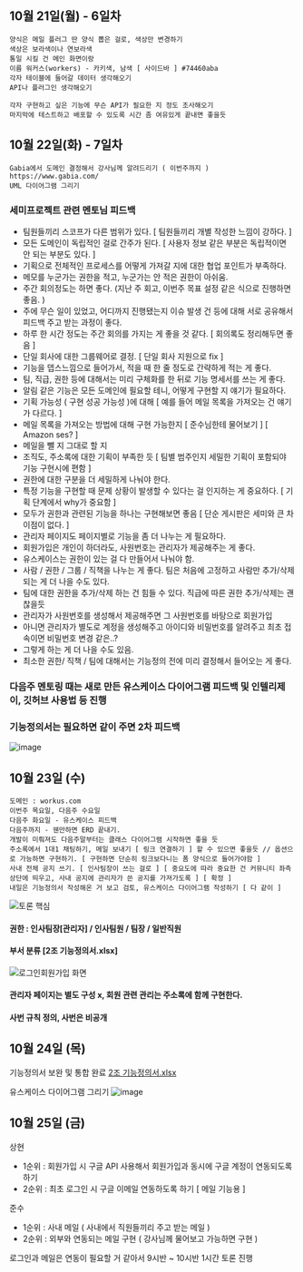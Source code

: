 10월 21일(월) - 6일차
-------------------------
```
양식은 메일 플러그 딴 양식 뽑은 걸로, 색상만 변경하기  
색상은 보라색이나 연보라색
통일 시킬 건 메인 화면이랑 
이름 워커스(workers) - 카키색, 남색 [ 사이드바 ] #74460aba
각자 테이블에 들어갈 데이터 생각해오기
API나 플러그인 생각해오기

각자 구현하고 싶은 기능에 무슨 API가 필요한 지 정도 조사해오기
마지막에 테스트하고 배포할 수 있도록 시간 좀 여유있게 끝내면 좋을듯
```


10월 22일(화) - 7일차
------------------------
```
Gabia에서 도메인 결정해서 강사님께 알려드리기 ( 이번주까지 )
https://www.gabia.com/
UML 다이어그램 그리기

```

### 세미프로젝트 관련 멘토님 피드백
- 팀원들끼리 스코프가 다른 범위가 있다. [ 팀원들끼리 개별 작성한 느낌이 강하다. ]
- 모든 도메인이 독립적인 걸로 간주가 된다. [ 사용자 정보 같은 부분은 독립적이면 안 되는 부분도 있다. ]
- 기획으로 전체적인 프로세스를 어떻게 가져갈 지에 대한 협업 포인트가 부족하다.
- 메모를 누군가는 권한을 적고, 누군가는 안 적은 권한이 아쉬움.
- 주간 회의정도는 하면 좋다. (지난 주 회고, 이번주 목표 설정 같은 식으로 진행하면 좋음. )
- 주에 무슨 일이 있었고, 어디까지 진행됐는지 이슈 발생 건 등에 대해 서로 공유해서 피드백 주고 받는 과정이 좋다.
- 하루 한 시간 정도는 주간 회의를 가지는 게 좋을 것 같다. [ 회의록도 정리해두면 좋음 ]
- 단일 회사에 대한 그룹웨어로 결정. [ 단일 회사 지원으로 fix ]
- 기능을 뎁스느낌으로 들어가서, 적을 때 한 줄 정도로 간략하게 적는 게 좋다.
- 팀, 직급, 권한 등에 대해서는 미리 구체화를 한 뒤로 기능 명세서를 쓰는 게 좋다.
- 알림 같은 기능은 모든 도메인에 필요할 테니, 어떻게 구현할 지 얘기가 필요하다.
- 기획 가능성 ( 구현 성공 가능성 )에 대해 [ 예를 들어 메일 목록을 가져오는 건 얘기가 다르다. ]
- 메일 목록을 가져오는 방법에 대해 구현 가능한지 [ 준수님한테 물어보기 ] [ Amazon ses? ]
- 메일을 뺄 지 그대로 할 지
- 조직도, 주소록에 대한 기획이 부족한 듯 [ 팀별 범주인지 세밀한 기획이 포함되야 기능 구현시에 편함 ]
- 권한에 대한 구분을 더 세밀하게 나눠야 한다. 
- 특정 기능을 구현할 때 문제 상황이 발생할 수 있다는 걸 인지하는 게 중요하다. [ 기획 단계에서 why가 중요함 ]
- 모두가 권한과 관련된 기능을 하나는 구현해보면 좋음 [ 단순 게시판은 세미와 큰 차이점이 없다. ]
- 관리자 페이지도 페이지별로 기능을 좀 더 나누는 게 필요하다.
- 회원가입은 개인이 하더라도, 사원번호는 관리자가 제공해주는 게 좋다.
- 유스케이스는 권한이 있는 걸 다 만들어서 나눠야 함.
- 사람 / 권한 / 그룹 / 직책을 나누는 게 좋다. 팀은 처음에 고정하고 사람만 추가/삭제되는 게 더 나을 수도 있다.
- 팀에 대한 권한을 추가/삭제 하는 건 힘들 수 있다. 직급에 따른 권한 추가/삭제는 괜찮을듯
- 관리자가 사원번호를 생성해서 제공해주면 그 사원번호를 바탕으로 회원가입
- 아니면 관리자가 별도로 계정을 생성해주고 아이디와 비밀번호를 알려주고 최초 접속이면 비밀번호 변경 같은..?
- 그렇게 하는 게 더 나을 수도 있음.
- 최소한 권한/ 직책 / 팀에 대해서는 기능정의 전에 미리 결정해서 들어오는 게 좋다.

### 다음주 멘토링 때는 새로 만든 유스케이스 다이어그램 피드백 및 인텔리제이, 깃허브 사용법 등 진행    
### 기능정의서는 필요하면 같이 주면 2차 피드백
![image](https://github.com/user-attachments/assets/530d95ea-2ac5-4e38-99f2-9b608153bfa4)

10월 23일 (수)
----------------------
```
도메인 : workus.com
이번주 목요일, 다음주 수요일 
다음주 화요일 - 유스케이스 피드백
다음주까지 - 웬만하면 ERD 끝내기.
개발이 미뤄져도 다음주말부터는 클래스 다이어그램 시작하면 좋을 듯
주소록에서 1대1 채팅하기, 메일 보내기 [ 링크 연결하기 ] 할 수 있으면 좋을듯 // 옵션으로 가능하면 구현하기. [ 구현하면 단순히 링크보다니는 폼 양식으로 들어가야함 ]
사내 전체 공지 쓰기. [ 인사팀장이 쓰는 걸로 ] [ 중요도에 따라 중요한 건 커뮤니티 좌측 상단에 띄우고, 사내 공지에 관리자가 쓴 공지를 가져가도록 ] [ 확정 ]
내일은 기능정의서 작성해온 거 보고 검토, 유스케이스 다이어그램 작성하기 [ 다 같이 ]
```
![토론 핵심](https://github.com/user-attachments/assets/434449b8-cfb5-46e5-8779-ff3d1ab9c47f)

#### 권한 : 인사팀장[관리자] / 인사팀원 / 팀장 / 일반직원
#### 부서 분류 [2조 기능정의서.xlsx]


![로그인회원가입 화면](https://github.com/user-attachments/assets/e49fe05c-5667-4a2a-8e7c-5adbdae85f30)

#### 관리자 페이지는 별도 구성 x, 회원 관련 관리는 주소록에 함께 구현한다. 
#### 사번 규칙 정의, 사번은 비공개

10월 24일 (목)
---------------------------------------

기능정의서 보완 및 통합 완료
[2조 기능정의서.xlsx](https://github.com/user-attachments/files/17503941/2.xlsx)

유스케이스 다이어그램 그리기 
![image](https://github.com/user-attachments/assets/a8827c1f-60d2-44e1-91b0-d4f018c827de)


10월 25일 (금)
----------------------------------------

상현 
- 1순위 : 회원가입 시 구글 API 사용해서 회원가입과 동시에 구글 계정이 연동되도록 하기
- 2순위 : 최초 로그인 시 구글 이메일 연동하도록 하기 [ 메일 기능용 ]

준수
- 1순위 : 사내 메일 ( 사내에서 직원들끼리 주고 받는 메일 )
- 2순위 : 외부와 연동되는 메일 구현 ( 강사님께 물어보고 가능하면 구현 )

로그인과 메일은 연동이 필요할 거 같아서 9시반 ~ 10시반 1시간 토론 진행 

